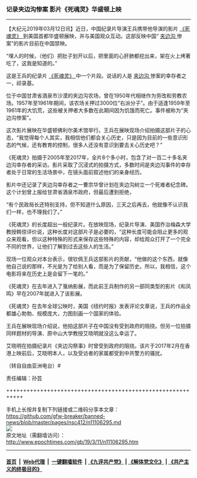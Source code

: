### 记录夹边沟惨案 影片《死魂灵》华盛顿上映
------------------------

<p>
 【大纪元2019年03月12日讯】近日，中国纪录片导演王兵携带他导演的影片
 <a href="http://www.epochtimes.com/gb/tag/%E3%80%8A%E6%AD%BB%E9%AD%82%E7%81%B5%E3%80%8B.html">
  《死魂灵》
 </a>
 到美国首都华盛顿展映，并与美国观众互动。这部反映中国“
 <a href="http://www.epochtimes.com/gb/tag/%E5%A4%B9%E8%BE%B9%E6%B2%9F.html">
  夹边沟
 </a>
 惨案”的影片目前在中国禁映。
</p>
<p>
 “埋人的时候，（他们）把肚子划开以后，把里面的心肝肺都挖出来，架在火上烤著吃了，这我是知道的。”
</p>
<p>
 这是王兵的纪录片
 <a href="http://www.epochtimes.com/gb/tag/%E3%80%8A%E6%AD%BB%E9%AD%82%E7%81%B5%E3%80%8B.html">
  《死魂灵》
 </a>
 中一个片段。说话的人是
 <a href="http://www.epochtimes.com/gb/tag/%E5%A4%B9%E8%BE%B9%E6%B2%9F.html">
  夹边沟
 </a>
 惨案的幸存者之一，祁录基。
</p>
<p>
 位于中国甘肃省酒泉市沙漠的夹边沟农场，曾在1950年代相继作为劳改和劳教农场。1957年至1961年期间，该农场关押过3000位“右派分子”。由于适逢1959年至1961年的大饥荒，这些被关押者大多数在此期间因为饥饿而死亡。事件被称为“夹边沟惨案”。
</p>
<p>
 这次影片展映在华盛顿佛利尔美术馆举行。王兵在展映现场介绍拍摄这部片子的心态，“我觉得每个人其实，我相信他们都会关心历史，只是因为目前的一些意识形态的气候，还有教育的控制，很多人还没有意识到要去关心历史吧？”
</p>
<p>
 《死魂灵》拍摄于2005年至2017年，全片8个多小时，包含了对一百二十多名夹边沟幸存者的采访。影片采取了沉浸式的拍摄方式，多数时间是夹边沟事件的幸存者处于日常的生活场景中，在镜头面前叙述他们的亲身经历。
</p>
<p>
 影片中还记录了夹边沟幸存者之一曹宗华曾计划在夹边沟树立一个死难者纪念碑。这个计划曾上报给甘肃省酒泉市政府，但最后遭到拒绝，
</p>
<p>
 “有个民政局长还特别支持，但不知道什么原因，三天之后再去，他就像不认识我们一样，也不理我们了。”
</p>
<p>
 《死魂灵》的长度超出一般纪录片。在放映现场，纪录片导演、美国乔治梅森大学教授韩倞评价说，这种长度对这部片子是必要的，“这种长度可能会阻止更多的观众来观看，但以这种特殊的形式来保存这些特殊的内容，却给观众打开了一个完全不同的世界，让他们了解到过去这些人的生活。”
</p>
<p>
 现场一位观众对本台表示，很钦佩王兵这部影片的贡献，“他做的这个东西，就像他自己说的那样，不光是为了给别人看，而是为了保留历史。所以，我相信，这个电影将来在历史上是会留下一笔的。”
</p>
<p>
 《死魂灵》在去年进入了戛纳影展，而此前王兵制作的另一部同类型的影片《和凤鸣》早在2007年就进入了该影展。
</p>
<p>
 《死魂灵》在去年全球公映时，美国《纽约时报》发表评论文章说，王兵的作品全都雄心勃勃、规模庞大，力图刻画一个国家的体验。
</p>
<p>
 王兵在展映现场介绍说，他拍这部片子在中国没有受到政府的阻挠。但另一位拍摄同样题材的导演、原中山大学教授艾晓明就没这么幸运了。
</p>
<p>
 艾晓明在拍摄纪录片《夹边沟祭事》时曾受到政府的阻挠。该片于2017年2月在香港上映前后，艾晓明本人，以及受访者的家属都受到中共警方的骚扰。
</p>
<p>
 （转自自由亚洲电台）#
</p>
<p>
 责任编辑：孙芸
</p>

+++++++++++++++++++++++++++++++++++++++++++++++++++++++++++<br/><br/>
手机上长按并复制下列链接或二维码分享本文章：<br/>
https://github.com/gfw-breaker/banned-news/blob/master/pages/nsc412/n11106295.md <br/>
<a href='https://github.com/gfw-breaker/banned-news/blob/master/pages/nsc412/n11106295.md'><img src='https://github.com/gfw-breaker/banned-news/blob/master/pages/nsc412/n11106295.md.png'/></a> <br/>
原文地址（需翻墙访问）：http://www.epochtimes.com/gb/19/3/11/n11106295.htm


------------------------
#### [首页](https://github.com/gfw-breaker/banned-news/blob/master/README.md) &nbsp;|&nbsp; [Web代理](https://github.com/labour-camp/helloworld) &nbsp;|&nbsp; [一键翻墙软件](https://github.com/gfw-breaker/nogfw/blob/master/README.md) &nbsp;| [《九评共产党》](https://github.com/gfw-breaker/9ping.md/blob/master/README.md#九评之一评共产党是什么) | [《解体党文化》](https://github.com/gfw-breaker/jtdwh.md/blob/master/README.md) | [《共产主义的终极目的》](https://github.com/gfw-breaker/gczydzjmd.md/blob/master/README.md)

